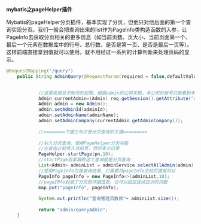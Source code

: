 **mybatis之pageHelper插件**



​       Mybatis的pageHelper分页插件，基本实现了分页，但他只对他后面的第一个查询实现分页。我们一般会把查询出来的list作为PageInfo类构造函数的入参，让PageInfo去获取分页相关的更多信息（如当前页数、页大小、当前页面第一个、最后一个元素在数据库中的行号、总行数、是否是第一页、是否是最后一页等）。这样前端直接拿到值就可以使用，就不用经过一系列的计算判断来处理页码的显示。

```java
@RequestMapping("/query")
	public String AdminQuery(@RequestParam(required = false,defaultValue = "1",value = "pn")Integer pn,ModelMap map,String adminId,String adminName,HttpServletRequest req){

		
			//这里采用总子账号的权限，根据admin的公司实现，本公司的账号只能看到本公司的管理员账号
			Admin currentAdmin=(Admin) req.getSession().getAttribute("admin");
			Admin admin = new Admin();
			admin.setAdminId(adminId);
			admin.setAdminName(adminName);
			admin.setAdminCompany(currentAdmin.getAdminCompany());
			
			//========下面三句才是分页查询的关键=========
			
			//引入分页查询，使用PageHelper分页功能
	        //在查询之前传入当前页，然后多少记录
	        PageHelper.startPage(pn,10);
	        //startPage后紧跟的这个查询就是分页查询
			List<Admin> adminList = adminService.selectAllAdmin(admin);
			//使用PageInfo包装查询结果，只需要将pageInfo交给页面就可以
	        PageInfo pageInfo = new PageInfo<>(adminList,10);
	        //pageINfo封装了分页的详细信息，也可以指定连续显示的页数
	        map.put("pageInfo", pageInfo);
			
			System.out.println("查询管理员数目"+ adminList.size());
		
			return "admin/queryAdmin";
	}
```

